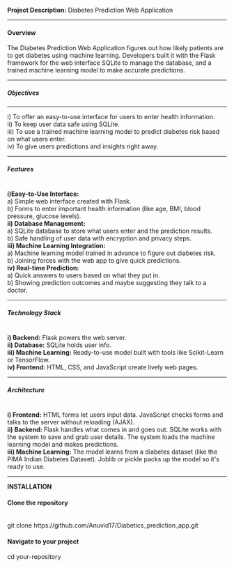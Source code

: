 <b>Project Description:</b> Diabetes Prediction Web Application <hr> 
<h4><b></b>Overview</h4></b>
The Diabetes Prediction Web Application figures out how likely patients are to get diabetes using machine learning. Developers built it with the Flask framework for the web interface SQLite to manage the database, and a trained machine learning model to make accurate predictions. <hr>
<h5><b>Objectives</b></h5> <hr>
i) To offer an easy-to-use interface for users to enter health information. <br>
ii) To keep user data safe using SQLite. <br>
iii) To use a trained machine learning model to predict diabetes risk based on what users enter. <br>
iv) To give users predictions and insights right away. <br> <hr>
<h5><b>Features</b></h5> <br>
<b>i)Easy-to-Use Interface:</b> <br>
a) Simple web interface created with Flask. <br>
b) Forms to enter important health information (like age, BMI, blood pressure, glucose levels). <br>
<b>ii) Database Management:</b> <br>
a) SQLite database to store what users enter and the prediction results. <br>
b) Safe handling of user data with encryption and privacy steps. <br>
<b>iii) Machine Learning Integration:</b> <br>
a) Machine learning model trained in advance to figure out diabetes risk. <br>
b) Joining forces with the web app to give quick predictions. <br>
<b>iv) Real-time Prediction:</b> <br>
a) Quick answers to users based on what they put in. <br>
b) Showing prediction outcomes and maybe suggesting they talk to a doctor. <br> <hr>
<h5><b>Technology Stack</b></h5> <br> 
<b>i) Backend:</b> Flask powers the web server. <br>
<b>ii) Database:</b> SQLite holds user info. <br>
<b>iii) Machine Learning:</b> Ready-to-use model built with tools like Scikit-Learn or TensorFlow. <br>
<b>iv) Frontend:</b> HTML, CSS, and JavaScript create lively web pages. <br> <hr>
<h5><b>Architecture</b></h5> <br> 
<b>i) Frontend:</b> HTML forms let users input data. JavaScript checks forms and talks to the server without reloading (AJAX). <br>
<b>ii) Backend:</b> Flask handles what comes in and goes out. SQLite works with the system to save and grab user details. The system loads the machine learning model and makes predictions. <br>
<b>iii) Machine Learning:</b> The model learns from a diabetes dataset (like the PIMA Indian Diabetes Dataset). Joblib or pickle packs up the model so it's ready to use. <br> <hr>
<b>INSTALLATION</b> <br>
<h4>Clone the repository</h4> <br>
git clone https://github.com/Anuvid17/Diabetics_prediction_app.git <br>
<h4>Navigate to your project</h4>
cd your-repository

